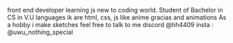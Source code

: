 front end developer learning js new to coding world.
Student of Bachelor in CS in V.U
languages ik are html, css, js
like anime gracias and animations
As a hobby i make sketches
feel free to talk to me 
discord @hh4409
insta : @uwu_nothing_special
